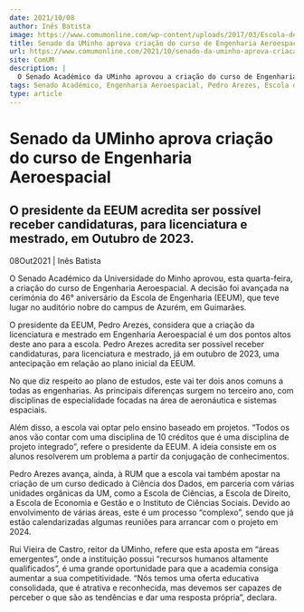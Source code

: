 ```yaml
---
date: 2021/10/08
author: Inês Batista
image: https://www.comumonline.com/wp-content/uploads/2017/03/Escola-de-Engenharia-10-1500x1000.jpg
title: Senado da UMinho aprova criação do curso de Engenharia Aeroespacial
url: https://www.comumonline.com/2021/10/senado-da-uminho-aprova-criacao-do-curso-de-engenharia-aeroespacial/
site: ComUM
description: |
  O Senado Académico da UMinho aprovou a criação do curso de Engenharia Aeroespacial. A decisão foi avançada na cerimónia do 46° aniversário da EEUM.
tags: Senado Académico, Engenharia Aeroespacial, Pedro Arezes, Escola de Engenharia da Universidade do Minho, 46.º Aniversário da Escola de Engenharia
type: article
---
```



# Senado da UMinho aprova criação do curso de Engenharia Aeroespacial

## O presidente da EEUM acredita ser possível receber candidaturas, para licenciatura e mestrado, em Outubro de 2023.

08Out2021 | Inês Batista

O Senado Académico da Universidade do Minho aprovou, esta quarta-feira, a criação do curso de Engenharia Aeroespacial. A decisão foi avançada na cerimónia do 46° aniversário da Escola de Engenharia (EEUM), que teve lugar no auditório nobre do campus de Azurém, em Guimarães. 

O presidente da EEUM, Pedro Arezes, considera que a criação da licenciatura e mestrado em Engenharia Aeroespacial é um dos pontos altos deste ano para a escola. Pedro Arezes acredita ser possível receber candidaturas, para licenciatura e mestrado, já em outubro de 2023, uma antecipação em relação ao plano inicial da EEUM. 

No que diz respeito ao plano de estudos, este vai ter dois anos comuns a todas as engenharias. As principais diferenças surgem no terceiro ano, com disciplinas de especialidade focadas na área de aeronáutica e sistemas espaciais. 

Além disso, a escola vai optar pelo ensino baseado em projetos. “Todos os anos vão contar com uma disciplina de 10 créditos que é uma disciplina de projeto integrado”, refere o presidente da EEUM. A ideia consiste em os alunos resolverem um problema a partir da conjugação de conhecimentos.

Pedro Arezes avança, ainda, à RUM que a escola vai também apostar na criação de um curso dedicado à Ciência dos Dados, em parceria com várias unidades orgânicas da UM, como a Escola de Ciências, a Escola de Direito, a Escola de Economia e Gestão e o Instituto de Ciências Sociais.  Devido ao envolvimento de várias áreas, este é um processo “complexo”, sendo que já estão calendarizadas algumas reuniões para arrancar com o projeto em 2024.

Rui Vieira de Castro, reitor da UMinho, refere que esta aposta em “áreas emergentes”, onde a instituição possui “recursos humanos altamente qualificados”, é uma grande oportunidade para que a academia consiga aumentar a sua competitividade. “Nós temos uma oferta educativa consolidada, que é atrativa e reconhecida, mas devemos ser capazes de perceber o que são as tendências e dar uma resposta própria”, declara.
